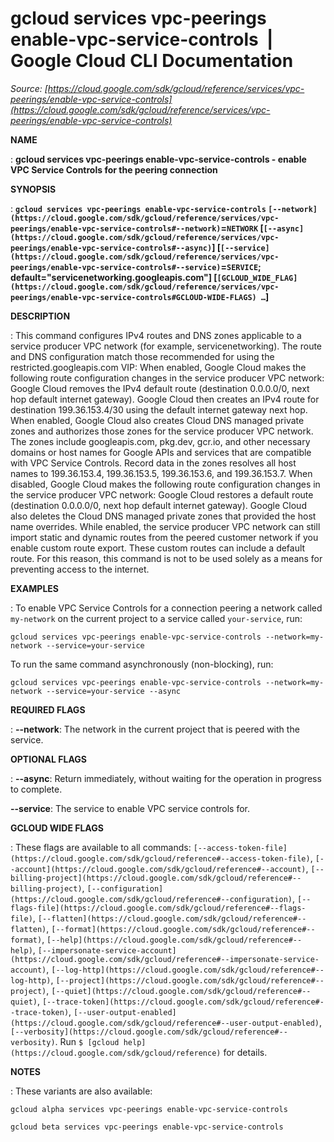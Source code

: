 # gcloud services vpc-peerings enable-vpc-service-controls  |  Google Cloud CLI Documentation

*Source: [https://cloud.google.com/sdk/gcloud/reference/services/vpc-peerings/enable-vpc-service-controls](https://cloud.google.com/sdk/gcloud/reference/services/vpc-peerings/enable-vpc-service-controls)*

**NAME**

: **gcloud services vpc-peerings enable-vpc-service-controls - enable VPC Service Controls for the peering connection**

**SYNOPSIS**

: **`gcloud services vpc-peerings enable-vpc-service-controls` `[--network](https://cloud.google.com/sdk/gcloud/reference/services/vpc-peerings/enable-vpc-service-controls#--network)`=`NETWORK` [`[--async](https://cloud.google.com/sdk/gcloud/reference/services/vpc-peerings/enable-vpc-service-controls#--async)`] [`[--service](https://cloud.google.com/sdk/gcloud/reference/services/vpc-peerings/enable-vpc-service-controls#--service)`=`SERVICE`; default="servicenetworking.googleapis.com"] [`[GCLOUD_WIDE_FLAG](https://cloud.google.com/sdk/gcloud/reference/services/vpc-peerings/enable-vpc-service-controls#GCLOUD-WIDE-FLAGS) …`]**

**DESCRIPTION**

: This command configures IPv4 routes and DNS zones applicable to a service
producer VPC network (for example, servicenetworking). The route and DNS
configuration match those recommended for using the restricted.googleapis.com
VIP:
When enabled, Google Cloud makes the following route configuration changes in
the service producer VPC network: Google Cloud removes the IPv4 default route
(destination 0.0.0.0/0, next hop default internet gateway). Google Cloud then
creates an IPv4 route for destination 199.36.153.4/30 using the default internet
gateway next hop.
When enabled, Google Cloud also creates Cloud DNS managed private zones and
authorizes those zones for the service producer VPC network. The zones include
googleapis.com, pkg.dev, gcr.io, and other necessary domains or host names for
Google APIs and services that are compatible with VPC Service Controls. Record
data in the zones resolves all host names to 199.36.153.4, 199.36.153.5,
199.36.153.6, and 199.36.153.7.
When disabled, Google Cloud makes the following route configuration changes in
the service producer VPC network: Google Cloud restores a default route
(destination 0.0.0.0/0, next hop default internet gateway). Google Cloud also
deletes the Cloud DNS managed private zones that provided the host name
overrides.
While enabled, the service producer VPC network can still import static and
dynamic routes from the peered customer network if you enable custom route
export. These custom routes can include a default route. For this reason, this
command is not to be used solely as a means for preventing access to the
internet.

**EXAMPLES**

: To enable VPC Service Controls for a connection peering a network called
`my-network` on the current project to a service called
`your-service`, run:

```
gcloud services vpc-peerings enable-vpc-service-controls --network=my-network --service=your-service
```

To run the same command asynchronously (non-blocking), run:

```
gcloud services vpc-peerings enable-vpc-service-controls --network=my-network --service=your-service --async
```

**REQUIRED FLAGS**

: **--network**:
The network in the current project that is peered with the service.

**OPTIONAL FLAGS**

: **--async**:
Return immediately, without waiting for the operation in progress to complete.

**--service**:
The service to enable VPC service controls for.

**GCLOUD WIDE FLAGS**

: These flags are available to all commands: `[--access-token-file](https://cloud.google.com/sdk/gcloud/reference#--access-token-file)`,
`[--account](https://cloud.google.com/sdk/gcloud/reference#--account)`, `[--billing-project](https://cloud.google.com/sdk/gcloud/reference#--billing-project)`,
`[--configuration](https://cloud.google.com/sdk/gcloud/reference#--configuration)`,
`[--flags-file](https://cloud.google.com/sdk/gcloud/reference#--flags-file)`,
`[--flatten](https://cloud.google.com/sdk/gcloud/reference#--flatten)`, `[--format](https://cloud.google.com/sdk/gcloud/reference#--format)`, `[--help](https://cloud.google.com/sdk/gcloud/reference#--help)`, `[--impersonate-service-account](https://cloud.google.com/sdk/gcloud/reference#--impersonate-service-account)`,
`[--log-http](https://cloud.google.com/sdk/gcloud/reference#--log-http)`,
`[--project](https://cloud.google.com/sdk/gcloud/reference#--project)`, `[--quiet](https://cloud.google.com/sdk/gcloud/reference#--quiet)`, `[--trace-token](https://cloud.google.com/sdk/gcloud/reference#--trace-token)`, `[--user-output-enabled](https://cloud.google.com/sdk/gcloud/reference#--user-output-enabled)`,
`[--verbosity](https://cloud.google.com/sdk/gcloud/reference#--verbosity)`.
Run `$ [gcloud help](https://cloud.google.com/sdk/gcloud/reference)` for details.

**NOTES**

: These variants are also available:

```
gcloud alpha services vpc-peerings enable-vpc-service-controls
```

```
gcloud beta services vpc-peerings enable-vpc-service-controls
```
